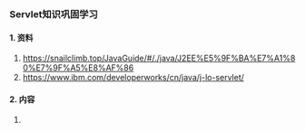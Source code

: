### Servlet知识巩固学习

#### 1. 资料
1. https://snailclimb.top/JavaGuide/#/./java/J2EE%E5%9F%BA%E7%A1%80%E7%9F%A5%E8%AF%86
2. https://www.ibm.com/developerworks/cn/java/j-lo-servlet/
#### 2. 内容
1. 
